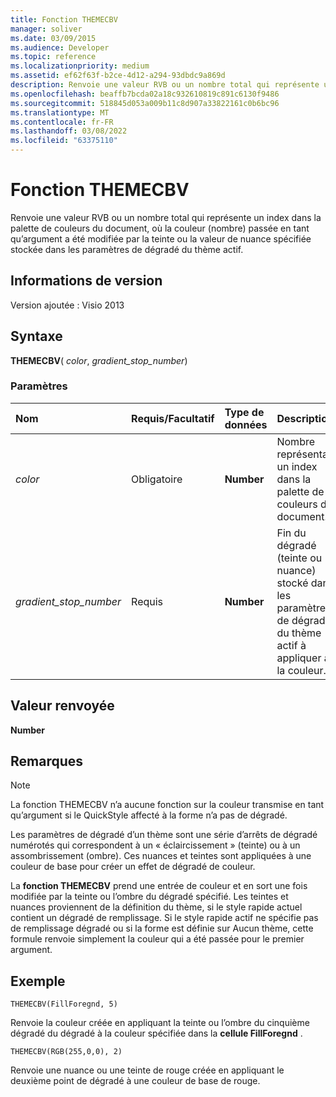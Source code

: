 ```yaml
---
title: Fonction THEMECBV
manager: soliver
ms.date: 03/09/2015
ms.audience: Developer
ms.topic: reference
ms.localizationpriority: medium
ms.assetid: ef62f63f-b2ce-4d12-a294-93dbdc9a869d
description: Renvoie une valeur RVB ou un nombre total qui représente un index dans la palette de couleurs du document, où la couleur (nombre) passée en tant qu’argument a été modifiée par la teinte ou la valeur de nuance spécifiée stockée dans les paramètres de dégradé du thème actif.
ms.openlocfilehash: beaffb7bcda02a18c932610819c891c6130f9486
ms.sourcegitcommit: 518845d053a009b11c8d907a33822161c0b6bc96
ms.translationtype: MT
ms.contentlocale: fr-FR
ms.lasthandoff: 03/08/2022
ms.locfileid: "63375110"
---
```

# <a name="themecbv-function"></a>Fonction THEMECBV

Renvoie une valeur RVB ou un nombre total qui représente un index dans la palette de couleurs du document, où la couleur (nombre) passée en tant qu’argument a été modifiée par la teinte ou la valeur de nuance spécifiée stockée dans les paramètres de dégradé du thème actif.
  
## <a name="version-information"></a>Informations de version

Version ajoutée : Visio 2013

  
## <a name="syntax"></a>Syntaxe

 **THEMECBV**( _color_, _gradient_stop_number_)
  
### <a name="parameters"></a>Paramètres

|**Nom**|**Requis/Facultatif**|**Type de données**|**Description**|
|:-----|:-----|:-----|:-----|
| _color_ <br/> |Obligatoire  <br/> |**Number** <br/> |Nombre représentant un index dans la palette de couleurs du document. |
| _gradient_stop_number_ <br/> |Requis  <br/> |**Number** <br/> |Fin du dégradé (teinte ou nuance) stocké dans les paramètres de dégradé du thème actif à appliquer à la couleur. |

## <a name="return-value"></a>Valeur renvoyée

 **Number**
  
## <a name="remarks"></a>Remarques

> [!NOTE]
> La fonction THEMECBV n’a aucune fonction sur la couleur transmise en tant qu’argument si le QuickStyle affecté à la forme n’a pas de dégradé.
  
Les paramètres de dégradé d’un thème sont une série d’arrêts de dégradé numérotés qui correspondent à un « éclaircissement » (teinte) ou à un assombrissement (ombre). Ces nuances et teintes sont appliquées à une couleur de base pour créer un effet de dégradé de couleur.
  
La **fonction THEMECBV** prend une entrée de couleur et en sort une fois modifiée par la teinte ou l’ombre du dégradé spécifié. Les teintes et nuances proviennent de la définition du thème, si le style rapide actuel contient un dégradé de remplissage. Si le style rapide actif ne spécifie pas de remplissage dégradé ou si la forme est définie sur Aucun thème, cette formule renvoie simplement la couleur qui a été passée pour le premier argument.
  
## <a name="example"></a>Exemple

 `THEMECBV(FillForegnd, 5)`
  
Renvoie la couleur créée en appliquant la teinte ou l’ombre du cinquième dégradé du dégradé à la couleur spécifiée dans la **cellule FillForegnd** .
  
 `THEMECBV(RGB(255,0,0), 2)`
  
Renvoie une nuance ou une teinte de rouge créée en appliquant le deuxième point de dégradé à une couleur de base de rouge.
  